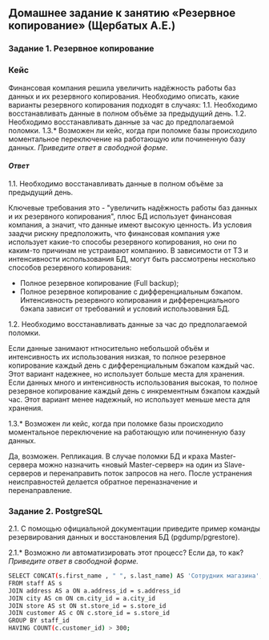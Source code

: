 
## Домашнее задание к занятию «Резервное копирование» (Щербатых А.Е.)

### Задание 1.  Резервное копирование

### Кейс
Финансовая компания решила увеличить надёжность работы баз данных и их резервного копирования.
Необходимо описать, какие варианты резервного копирования подходят в случаях:
1.1. Необходимо восстанавливать данные в полном объёме за предыдущий день.
1.2. Необходимо восстанавливать данные за час до предполагаемой поломки.
1.3.* Возможен ли кейс, когда при поломке базы происходило моментальное переключение на работающую или починенную базу данных.
*Приведите ответ в свободной форме.*

#### *Ответ*
1.1. Необходимо восстанавливать данные в полном объёме за предыдущий день.

Ключевые требования это - "увеличить надёжность работы баз данных и их резервного копирования", плюс БД использует финансовая компания, а значит, что данные имеют высокую ценность. Из условия заадчи рискну предположить, что финансовая компания уже использует какие-то способы резервного копирования, но они по каким-то причинам не устраивают компанию. В зависимости от ТЗ и интенсивности использования БД, могут быть рассмотрены несколько способов резервного копирования:
- Полное резервное копирование (Full backup);
- Полное резервное копирование с дифференциальным бэкапом.
Интенсивность резервного копирования и дифференциального бэкапа зависит от требований и условий использования БД.

1.2. Необходимо восстанавливать данные за час до предполагаемой поломки.

Если данные занимают нтносительно небольшой объём и интенсивность их использования низкая, то полное резервное копирование каждый день с дифференциальным бэкапом каждый час. Этот вариант надежнее, но использует больше места для хранения.
Если данных много и интенсивность использования высокая, то полное резервное копирование каждый день с инкрементным бэкапом каждый час. Этот вариант менее надежный, но использует меньше места для хранения.

1.3.* Возможен ли кейс, когда при поломке базы происходило моментальное переключение на работающую или починенную базу данных.

Да, возможен. Репликация. В случае поломки БД и краха Master-сервера можно назначить «новый Master-сервер» на один из Slave-серверов и перенаправить поток запросов на него. После устранения неисправностей делается обратное переназначение и перенаправление.

### Задание 2. PostgreSQL
2.1. С помощью официальной документации приведите пример команды резервирования данных и восстановления БД (pgdump/pgrestore).

2.1.* Возможно ли автоматизировать этот процесс? Если да, то как?
*Приведите ответ в свободной форме.*



```bash
SELECT CONCAT(s.first_name , " ", s.last_name) AS 'Сотрудник магазина', cm.city AS 'Город нахождения магазина', COUNT(c.customer_id) AS 'Количество покупателей'
FROM staff AS s
JOIN address AS a ON a.address_id = s.address_id
JOIN city AS cm ON cm.city_id = a.city_id
JOIN store AS st ON st.store_id = s.store_id
JOIN customer AS c ON c.store_id = s.store_id
GROUP BY staff_id
HAVING COUNT(c.customer_id) > 300;
```
